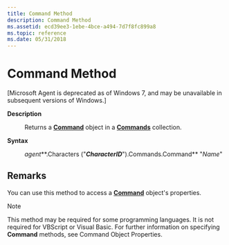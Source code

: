 ```yaml
---
title: Command Method
description: Command Method
ms.assetid: ecd39ee3-1ebe-4bce-a494-7d7f8fc899a8
ms.topic: reference
ms.date: 05/31/2018
---
```


# Command Method

\[Microsoft Agent is deprecated as of Windows 7, and may be unavailable in subsequent versions of Windows.\]

<dl> <dt>

<span id="Description"></span><span id="description"></span><span id="DESCRIPTION"></span>**Description**
</dt> <dd>

Returns a [**Command**](/windows/desktop/lwef/the-command-object) object in a [**Commands**](/windows/desktop/lwef/the-commands-collection-object) collection.

</dd> <dt>

<span id="Syntax"></span><span id="syntax"></span><span id="SYNTAX"></span>**Syntax**
</dt> <dd>

*agent***.Characters ("***CharacterID***").Commands.Command** "*Name*"

</dd> </dl>

## Remarks

You can use this method to access a [**Command**](/windows/desktop/lwef/the-command-object) object's properties.

> [!Note]  
> This method may be required for some programming languages. It is not required for VBScript or Visual Basic. For further information on specifying **Command** methods, see Command Object Properties.

 

 

 

